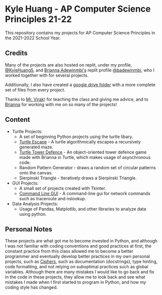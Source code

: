 # Kyle Huang - AP Computer Science Principles 21-22

This repository contains my projects for AP Computer Science Principles in the 2021-2022 School Year.

## Credits

Many of the projects are also hosted on replit, under my profile, [@KyleHuang5](https://replit.com/@KyleHuang5),
and [Brianna Adewinmbi's](https://github.com/adewinmbi) replit profile [@badewinmbi](https://replit.com/@badewinmbi),
who I worked together with for several projects.

Additionally, I also have created a [google drive folder](https://drive.google.com/drive/folders/11gSV_4jPkE6C1P7DlsKN9F40VETz6nTT?usp=sharing) with a more complete set of files from every project.

Thanks to [Mr. Virak](https://github.com/jonvirak)) for teaching the class and giving me advice, and to [Brianna](https://github.com/adewinmbi) for working with me on so many of the projects!

## Content

- Turtle Projects:
  - A set of beginning Python projects using the turtle libary.
  - [Turtle Escape](https://replit.com/@badewinmbi/Turtle-Escape) - A turtle algorithmically escapes a recursively generated maze.
  - [Turtle Tower Defence](https://replit.com/@badewinmbi/Turtle-Game) - An object-oriented tower defence game made with Brianna in Turtle, which makes usage of asynchronous code.
  - Random Pattern Generator - draws a random set of circular patterns onto the canvas.
  - Sierpinski Triangle - Iteratively draws a Sierpinski Triangle.
- GUI Projects:
  - A small set of projects created with Tkinter.
  - [Command Line GUI](https://replit.com/@badewinmbi/227CreatingCommandLineGUI#main.py) - A command-line gui for network commands such as traceroute and nslookup.
- Data Analysis Projects:
  - Usage of Pandas, Matplotlib, and other libraries to analyze data using python.

## Personal Notes

These projects are what got me to become invested in Python, and although I was not familiar with coding conventions and good practices at first, the constant
practice from this class allowed me to become a better programmer and eventually develop better practices in my own personal projects, such as
[Ciphers](https://github.com/brokenfloppydisk/Ciphers), such as documentation (docstrings), type hinting, code formatting, and not relying on suboptimal
practices such as global variables. Although there are many mistakes I would like to go back and fix in the code in these projects, they allow me to look
back and see what mistakes I made when I first started to program in Python, and how my coding style has changed.
